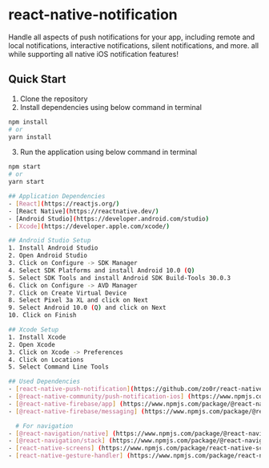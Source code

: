 # react-native-notification

Handle all aspects of push notifications for your app, including remote and local notifications, interactive notifications, silent notifications, and more. all while supporting all native iOS notification features!

## Quick Start
1. Clone the repository
2. Install dependencies using below command in terminal
```bash
npm install
# or
yarn install
```
3. Run the application using below command in terminal
```bash
npm start
# or
yarn start

## Application Dependencies
- [React](https://reactjs.org/)
- [React Native](https://reactnative.dev/)
- [Android Studio](https://developer.android.com/studio)
- [Xcode](https://developer.apple.com/xcode/)

## Android Studio Setup
1. Install Android Studio
2. Open Android Studio
3. Click on Configure -> SDK Manager
4. Select SDK Platforms and install Android 10.0 (Q)
5. Select SDK Tools and install Android SDK Build-Tools 30.0.3
6. Click on Configure -> AVD Manager
7. Click on Create Virtual Device
8. Select Pixel 3a XL and click on Next
9. Select Android 10.0 (Q) and click on Next
10. Click on Finish

## Xcode Setup
1. Install Xcode
2. Open Xcode
3. Click on Xcode -> Preferences
4. Click on Locations
5. Select Command Line Tools

## Used Dependencies
- [react-native-push-notification](https://github.com/zo0r/react-native-push-notification/blob/master/README.md)
- [@react-native-community/push-notification-ios] (https://www.npmjs.com/package/@react-native-community/push-notification-ios)
- [@react-native-firebase/app] (https://www.npmjs.com/package/@react-native-firebase/app)
- [@react-native-firebase/messaging] (https://www.npmjs.com/package/@react-native-firebase/messaging)

  # For navigation
- [@react-navigation/native] (https://www.npmjs.com/package/@react-navigation/native)
- [@react-navigation/stack] (https://www.npmjs.com/package/@react-navigation/stack)
- [react-native-screens] (https://www.npmjs.com/package/react-native-screens)
- [react-native-gesture-handler] (https://www.npmjs.com/package/react-native-gesture-handler)
